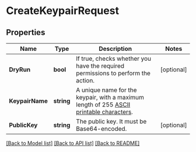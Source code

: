 # CreateKeypairRequest

## Properties

Name | Type | Description | Notes
------------ | ------------- | ------------- | -------------
**DryRun** | **bool** | If true, checks whether you have the required permissions to perform the action. | [optional] 
**KeypairName** | **string** | A unique name for the keypair, with a maximum length of 255 [ASCII printable characters](https://en.wikipedia.org/wiki/ASCII#Printable_characters). | 
**PublicKey** | **string** | The public key. It must be Base64-encoded. | [optional] 

[[Back to Model list]](../README.md#documentation-for-models) [[Back to API list]](../README.md#documentation-for-api-endpoints) [[Back to README]](../README.md)


